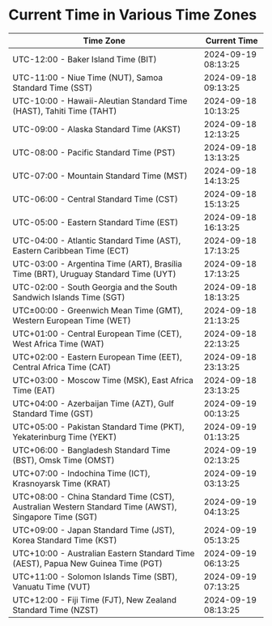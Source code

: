 # Current Time in Various Time Zones

| Time Zone | Current Time |
|-----------|--------------|
| UTC-12:00 - Baker Island Time (BIT) | 2024-09-19 08:13:25 |
| UTC-11:00 - Niue Time (NUT), Samoa Standard Time (SST) | 2024-09-18 09:13:25 |
| UTC-10:00 - Hawaii-Aleutian Standard Time (HAST), Tahiti Time (TAHT) | 2024-09-18 10:13:25 |
| UTC-09:00 - Alaska Standard Time (AKST) | 2024-09-18 12:13:25 |
| UTC-08:00 - Pacific Standard Time (PST) | 2024-09-18 13:13:25 |
| UTC-07:00 - Mountain Standard Time (MST) | 2024-09-18 14:13:25 |
| UTC-06:00 - Central Standard Time (CST) | 2024-09-18 15:13:25 |
| UTC-05:00 - Eastern Standard Time (EST) | 2024-09-18 16:13:25 |
| UTC-04:00 - Atlantic Standard Time (AST), Eastern Caribbean Time (ECT) | 2024-09-18 17:13:25 |
| UTC-03:00 - Argentina Time (ART), Brasília Time (BRT), Uruguay Standard Time (UYT) | 2024-09-18 17:13:25 |
| UTC-02:00 - South Georgia and the South Sandwich Islands Time (SGT) | 2024-09-18 18:13:25 |
| UTC±00:00 - Greenwich Mean Time (GMT), Western European Time (WET) | 2024-09-18 21:13:25 |
| UTC+01:00 - Central European Time (CET), West Africa Time (WAT) | 2024-09-18 22:13:25 |
| UTC+02:00 - Eastern European Time (EET), Central Africa Time (CAT) | 2024-09-18 23:13:25 |
| UTC+03:00 - Moscow Time (MSK), East Africa Time (EAT) | 2024-09-18 23:13:25 |
| UTC+04:00 - Azerbaijan Time (AZT), Gulf Standard Time (GST) | 2024-09-19 00:13:25 |
| UTC+05:00 - Pakistan Standard Time (PKT), Yekaterinburg Time (YEKT) | 2024-09-19 01:13:25 |
| UTC+06:00 - Bangladesh Standard Time (BST), Omsk Time (OMST) | 2024-09-19 02:13:25 |
| UTC+07:00 - Indochina Time (ICT), Krasnoyarsk Time (KRAT) | 2024-09-19 03:13:25 |
| UTC+08:00 - China Standard Time (CST), Australian Western Standard Time (AWST), Singapore Time (SGT) | 2024-09-19 04:13:25 |
| UTC+09:00 - Japan Standard Time (JST), Korea Standard Time (KST) | 2024-09-19 05:13:25 |
| UTC+10:00 - Australian Eastern Standard Time (AEST), Papua New Guinea Time (PGT) | 2024-09-19 06:13:25 |
| UTC+11:00 - Solomon Islands Time (SBT), Vanuatu Time (VUT) | 2024-09-19 07:13:25 |
| UTC+12:00 - Fiji Time (FJT), New Zealand Standard Time (NZST) | 2024-09-19 08:13:25 |
